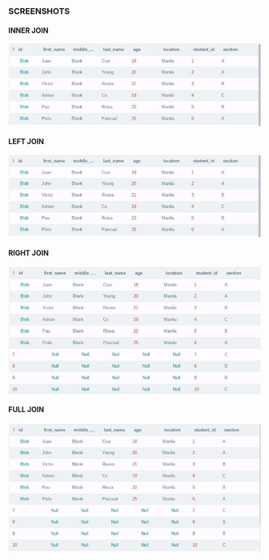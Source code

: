 
### SCREENSHOTS

#### INNER JOIN
![Screenshot](./INNERJOIN.jpg)


#### LEFT JOIN
![Screenshot](./LEFTJOIN.jpg)


#### RIGHT JOIN
![Screenshot](./RIGHTJOIN.jpg)


#### FULL JOIN
![Screenshot](./FULLJOIN.jpg)

